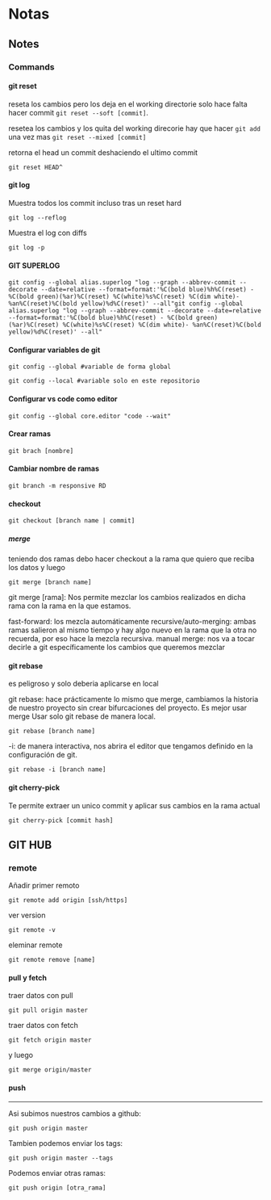 # Notas

## Notes

### Commands

#### git reset

reseta los cambios pero los deja en el working directorie solo hace falta hacer commit
```git reset --soft [commit]```.

resetea los cambios y los quita del working direcorie hay que hacer ```git add``` una vez mas
```git reset --mixed [commit]```  

retorna el head un commit deshaciendo el ultimo commit

```Shell
git reset HEAD^
```

#### git log

Muestra todos los commit incluso tras un reset hard

```Shell
git log --reflog
```

Muestra el log con diffs

```Shell
git log -p
```

#### GIT SUPERLOG

```Shell
git config --global alias.superlog "log --graph --abbrev-commit --decorate --date=relative --format=format:'%C(bold blue)%h%C(reset) - %C(bold green)(%ar)%C(reset) %C(white)%s%C(reset) %C(dim white)- %an%C(reset)%C(bold yellow)%d%C(reset)' --all"git config --global alias.superlog "log --graph --abbrev-commit --decorate --date=relative --format=format:'%C(bold blue)%h%C(reset) - %C(bold green)(%ar)%C(reset) %C(white)%s%C(reset) %C(dim white)- %an%C(reset)%C(bold yellow)%d%C(reset)' --all"
```

#### Configurar variables de git 

```Shell
git config --global #variable de forma global

git config --local #variable solo en este repositorio
```

#### Configurar vs code como editor

```Shell
git config --global core.editor "code --wait"
```

#### Crear ramas

```Shell
git brach [nombre]
```

#### Cambiar nombre de ramas

```Shell
git branch -m responsive RD

```

#### checkout

```Shell
git checkout [branch name | commit]
```

##### merge

teniendo dos ramas debo hacer checkout a la rama que quiero que reciba los datos 
y luego

```Shell
git merge [branch name]
```

git merge [rama]: Nos permite mezclar los cambios realizados en dicha rama con la rama en la que estamos.

fast-forward: los mezcla automáticamente
recursive/auto-merging: ambas ramas salieron al mismo tiempo y hay algo nuevo en la rama que la otra no recuerda, por eso hace la mezcla recursiva.
manual merge: nos va a tocar decirle a git específicamente los cambios que queremos mezclar

#### git rebase

es peligroso y solo deberia aplicarse en local

git rebase: hace prácticamente lo mismo que merge, cambiamos la historia de nuestro proyecto sin crear bifurcaciones del proyecto. Es mejor usar merge
Usar solo git rebase de manera local.

```Shell
git rebase [branch name]
```

-i: de manera interactiva, nos abrira el editor que tengamos definido en la configuración de git.

```Shell
git rebase -i [branch name]
```


#### git cherry-pick

Te permite extraer un unico commit y aplicar sus cambios en la rama actual

```Shell
git cherry-pick [commit hash]
```

## GIT HUB

### remote

Añadir primer remoto

```Shell
git remote add origin [ssh/https]
```

ver version

```Shell
git remote -v
```

eleminar remote

```Shell
git remote remove [name]
```

#### pull y fetch

traer datos con pull

```Shell
git pull origin master
```

traer datos con fetch

```Shell
git fetch origin master
```

y luego 

```Shell
git merge origin/master
```

#### push

------

Asi subimos nuestros cambios a github:

```Shell
git push origin master
```

Tambien podemos enviar los tags:

```Shell
git push origin master --tags
```

Podemos enviar otras ramas:

```Shell
git push origin [otra_rama]
```